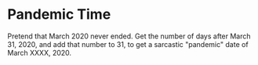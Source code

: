 # Pandemic Time

Pretend that March 2020 never ended. Get the number of days after March 31, 2020, and add that number to 31, to get a sarcastic "pandemic" date of March XXXX, 2020.
